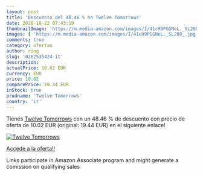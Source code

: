 ```yaml
---
layout: post
title: 'Descuento del 48.46 % en Twelve Tomorrows'
date: 2020-10-22 07:43:19
thumbnailImage: 'https://m.media-amazon.com/images/I/41cH9PGGNeL._SL200_.jpg'
images: [ 'https://m.media-amazon.com/images/I/41cH9PGGNeL._SL200_.jpg' ]
comments: true
category: ofertas
author: ring
slug: '0262535424-it'
description:
actualPrice: 10.02 EUR
currency: EUR
price: 10.02
comparePrice: 19.44 EUR
inStock: true
prodname: 'Twelve Tomorrows'
country: 'it'
---
```


Tienes [Twelve Tomorrows](https://www.amazon.it/dp/0262535424/?tag=tolees00-21) con un 48.46 % de descuento con precio de oferta de 10.02 EUR (original: 19.44 EUR) en el siguiente enlace!

[![Twelve Tomorrows](https://m.media-amazon.com/images/I/41cH9PGGNeL._SL200_.jpg)](https://www.amazon.it/dp/0262535424/?tag=tolees00-21)

[Accede a la oferta!!](https://www.amazon.it/dp/0262535424/?tag=tolees00-21)

Links participate in Amazon Associate program and might generate a comission on qualifying sales


